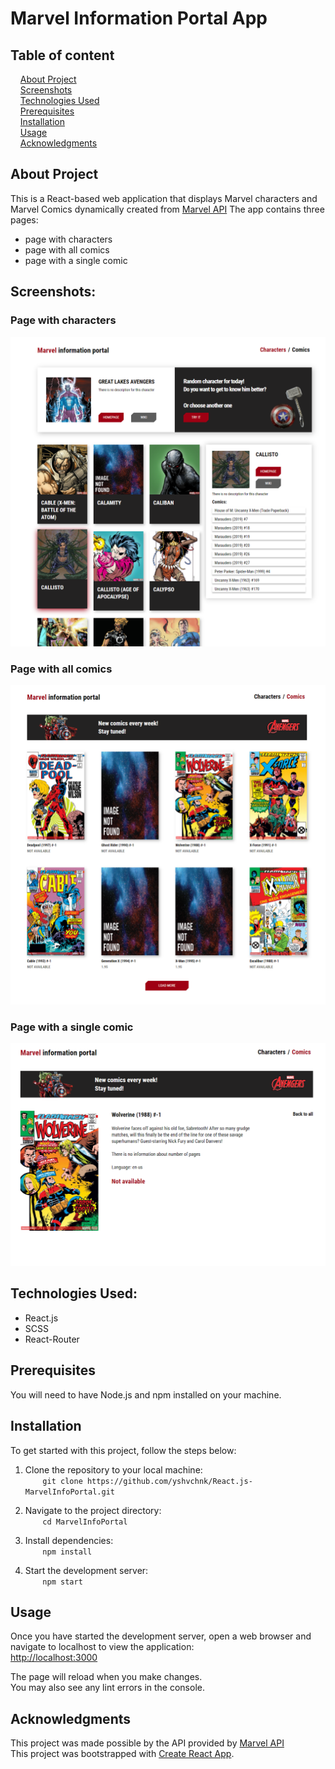 # Marvel Information Portal App

## Table of content

&nbsp;&nbsp;&nbsp; [About Project](#about-project)\
&nbsp;&nbsp;&nbsp; [Screenshots](#screenshots)\
&nbsp;&nbsp;&nbsp; [Technologies Used](#technologies-used)\
&nbsp;&nbsp;&nbsp; [Prerequisites](#prerequisites)\
&nbsp;&nbsp;&nbsp; [Installation](#installation)\
&nbsp;&nbsp;&nbsp; [Usage](#usage)\
&nbsp;&nbsp;&nbsp; [Acknowledgments](#acknowledgments)

## About Project

This is a React-based web application that displays Marvel characters and Marvel Comics dynamically created from [Marvel API](https://developer.marvel.com/)
The app contains three pages:

-   page with characters
-   page with all comics
-   page with a single comic

## Screenshots:

### Page with characters

![marvel-first-page](./screenshots/marvel-first-page.png)

### Page with all comics

![marvel-second-page](./screenshots/marvel-second-page.png)

### Page with a single comic

![marvel-third-page](./screenshots/marvel-third-page.png)

## Technologies Used:

-   React.js
-   SCSS
-   React-Router

## Prerequisites

You will need to have Node.js and npm installed on your machine.

## Installation

To get started with this project, follow the steps below:

1. Clone the repository to your local machine:\
   &nbsp;&nbsp;&nbsp;&nbsp;&nbsp;&nbsp; `git clone https://github.com/yshvchnk/React.js-MarvelInfoPortal.git`

2. Navigate to the project directory:\
   &nbsp;&nbsp;&nbsp;&nbsp;&nbsp;&nbsp; `cd MarvelInfoPortal`

3. Install dependencies:\
   &nbsp;&nbsp;&nbsp;&nbsp;&nbsp;&nbsp; `npm install`

4. Start the development server:\
   &nbsp;&nbsp;&nbsp;&nbsp;&nbsp;&nbsp; `npm start`

## Usage

Once you have started the development server, open a web browser and navigate to localhost to view the application:\
[http://localhost:3000](http://localhost:3000)

The page will reload when you make changes.\
You may also see any lint errors in the console.

## Acknowledgments

This project was made possible by the API provided by [Marvel API](https://developer.marvel.com/)\
This project was bootstrapped with [Create React App](https://github.com/facebook/create-react-app).
